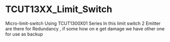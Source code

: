 # TCUT13XX_Limit_Switch
Micro-limit-switch Using TCUT1300X01 Series  In this limit switch 2 Emitter are there for Redundancy , if some how on e get damage we have other one for use as backup  
